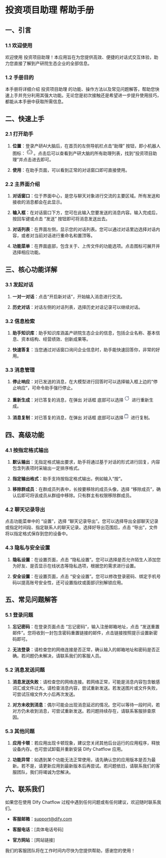 
# 投资项目助理   帮助手册

## 一、引言

### 1.1 欢迎使用

欢迎使用 投资项目助理！本应用旨在为您提供高效、便捷的对话式交互体验，助力您直接了解到产研院生态企业的全部信息。

### 1.2 手册目的

本手册将详细介绍 投资项目助理 的功能、操作方法以及常见问题解答，帮助您快速上手并充分利用其强大功能。无论您是初次接触还是希望进一步提升使用技巧，都能从本手册中获取所需信息。

## 二、快速上手

### 2.1 打开助手

1.  **位置**：登录产研AI大脑后，在首页的左侧导航栏点击“助理” 按钮，即小机器人图标：![输入图片说明](/imgs/2025-04-02/KJUIuxOCW4sTVeM0.png)。点击后可以查看到产研大脑的所有助理列表，找到“投资项目助理”并点击进去即可。

2.  **使用**：在助手页面，可以看到正常的对话窗口即可直接使用。

### 2.2 主界面介绍

1.  **对话窗口**：位于界面中心，是您与聊天对象进行交流的主要区域。所有发送和接收的消息都会在此显示。

2.  **输入框**：在对话窗口下方，您可在此输入您要发送的消息内容。输入完成后，按回车键或点击 “发送” 按钮即可将消息发送出去。

3.  **对话列表**：在界面左侧，显示您的对话列表。您可以通过对话里边选择对话内容，或者对当前对话进行重命名和置顶等。

4.  **功能菜单**：在界面底部，包含关于、上传文件的功能选项。点击图标可展开并选择相应功能。

## 三、核心功能详解

### 3.1 发起对话

1.  **一对一对话**：点击“开启新对话”，开始输入消息进行交流。

2.  **历史对话**：对话左侧的对话列表，选择历史对话记录可以继续对话。

### 3.2 信息检索

1.  **助手知识库**：助手知识库涵盖产研院生态企业的信息，包括企业名称、基本信息、资本结构、经营绩效、创新成果等。

2.  **快速答复**：当您通过对话窗口询问企业信息时，助手能快速回答你，非常的好用。

### 3.3 消息管理

1.  **停止响应**：对已发送的消息，在大模型进行回答时可以选择输入框上边的“停止响应”，可命令助手强行停止。

2.  **重新生成**：对已答复的消息，在弹出 对话框 底部可以选择![输入图片说明](/imgs/2025-04-02/VDak9HgZEB83nNsJ.png) 进行重新生成。

3.  **消息复制**：对已答复的消息，在弹出 对话框 底部可以选择![输入图片说明](/imgs/2025-04-02/RBMkVQggkgXXukl7.png) 进行复制。



## 四、高级功能

### 4.1 按指定格式输出

1.  **默认输出**：无指定格式输出要求，助手将通过基于对话的形式进行回复，内容包含列表项时采输出一定排序格式。

2.  **指定输出格式**：助手支持按指定格式输出，例如输入“按”。

3.  **移除群成员**：在群成员列表中，长按要移除的成员头像，选择 “移除成员”，确认后即可将该成员从群组中移除。只有群主有权限移除群成员。

### 4.2 聊天记录导出

点击功能菜单中的 “设置”，选择 “聊天记录导出”。您可以选择导出全部聊天记录或指定时间段、指定联系人的聊天记录。选择好导出范围后，点击 “导出”，文件将以指定格式保存到您的设备中。

### 4.3 隐私与安全设置

1.  **隐私设置**：在设置页面，点击 “隐私设置”。您可以选择是否允许陌生人添加您为好友、是否显示在线状态等隐私选项，根据您的需求进行设置。

2.  **安全设置**：在设置页面，点击 “安全设置”。您可以修改登录密码、绑定手机号码以提高账号安全性，还可设置指纹或面部识别解锁应用。

## 五、常见问题解答

### 5.1 登录问题

1.  **忘记密码**：在登录页面点击 “忘记密码”，输入注册邮箱地址，点击 “发送重置邮件”。您将收到一封包含密码重置链接的邮件，点击链接按照提示设置新密码即可。

2.  **无法登录**：请检查您的网络连接是否正常，确认输入的邮箱地址和密码是否正确。若问题仍未解决，请联系我们的客服人员。

### 5.2 消息发送问题

1.  **消息发送失败**：请检查您的网络连接。若网络正常，可能是消息内容包含敏感词汇或文件过大。请检查消息内容，尝试重新发送。若发送图片或文件失败，可尝试压缩文件大小后再次发送。

2.  **对方未收到消息**：偶尔可能会出现消息延迟的情况。您可以等待一段时间，若对方仍未收到消息，可尝试重新发送。若问题持续存在，请联系客服排查原因。

### 5.3 其他问题

1.  **应用卡顿**：若应用出现卡顿现象，建议您关闭其他后台运行的应用程序，释放设备内存。也可尝试卸载并重新安装 DIfy Chatflow 应用。

2.  **功能异常**：如遇到某个功能无法正常使用，请先确认您的应用版本是否为最新。若不是，请更新应用到最新版本后再尝试。若问题依旧，请联系我们的客服团队，我们将竭诚为您解决。

## 六、联系我们

如果您在使用 DIfy Chatflow 过程中遇到任何问题或有任何建议，欢迎随时联系我们。

-   **客服邮箱**：[support@dify.com](mailto:support@dify.com)

-   **客服电话**：[具体电话号码]

-   **官方网站**：[网站链接]

我们的客服团队将在工作时间内尽快为您提供帮助，感谢您的使用！
<!--stackedit_data:
eyJoaXN0b3J5IjpbMTIzOTM4Nzk2MCwtMjE1NzE5ODc5LDE2Nj
Y2Mjk3MDYsLTk1NzMzMTk3MSw3ODUzODU2MjgsLTg1NTIzMjc4
NSwxNTI2MzM0ODksODIwMTMzMjc4LC0yNjk4MDI2NDRdfQ==
-->